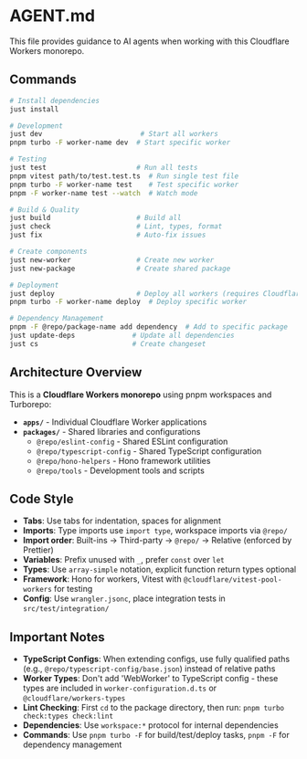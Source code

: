 # AGENT.md

This file provides guidance to AI agents when working with this Cloudflare Workers monorepo.

## Commands

```bash
# Install dependencies
just install

# Development
just dev                        # Start all workers
pnpm turbo -F worker-name dev  # Start specific worker

# Testing
just test                      # Run all tests
pnpm vitest path/to/test.test.ts  # Run single test file
pnpm turbo -F worker-name test    # Test specific worker
pnpm -F worker-name test --watch  # Watch mode

# Build & Quality
just build                     # Build all
just check                     # Lint, types, format
just fix                       # Auto-fix issues

# Create components
just new-worker                # Create new worker
just new-package               # Create shared package

# Deployment
just deploy                    # Deploy all workers (requires Cloudflare secrets)
pnpm turbo -F worker-name deploy  # Deploy specific worker

# Dependency Management
pnpm -F @repo/package-name add dependency  # Add to specific package
just update-deps              # Update all dependencies
just cs                       # Create changeset
```

## Architecture Overview

This is a **Cloudflare Workers monorepo** using pnpm workspaces and Turborepo:

- **`apps/`** - Individual Cloudflare Worker applications
- **`packages/`** - Shared libraries and configurations
  - `@repo/eslint-config` - Shared ESLint configuration
  - `@repo/typescript-config` - Shared TypeScript configuration
  - `@repo/hono-helpers` - Hono framework utilities
  - `@repo/tools` - Development tools and scripts

## Code Style

- **Tabs**: Use tabs for indentation, spaces for alignment
- **Imports**: Type imports use `import type`, workspace imports via `@repo/`
- **Import order**: Built-ins → Third-party → `@repo/` → Relative (enforced by Prettier)
- **Variables**: Prefix unused with `_`, prefer `const` over `let`
- **Types**: Use `array-simple` notation, explicit function return types optional
- **Framework**: Hono for workers, Vitest with `@cloudflare/vitest-pool-workers` for testing
- **Config**: Use `wrangler.jsonc`, place integration tests in `src/test/integration/`

## Important Notes

- **TypeScript Configs**: When extending configs, use fully qualified paths (e.g., `@repo/typescript-config/base.json`) instead of relative paths
- **Worker Types**: Don't add 'WebWorker' to TypeScript config - these types are included in `worker-configuration.d.ts` or `@cloudflare/workers-types`
- **Lint Checking**: First `cd` to the package directory, then run: `pnpm turbo check:types check:lint`
- **Dependencies**: Use `workspace:*` protocol for internal dependencies
- **Commands**: Use `pnpm turbo -F` for build/test/deploy tasks, `pnpm -F` for dependency management
